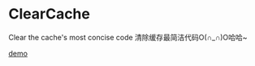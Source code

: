 # ClearCache
Clear the cache's most concise code 清除缓存最简洁代码O(∩_∩)O哈哈~

[demo](http://uzty.github.io/ClearCache/)
